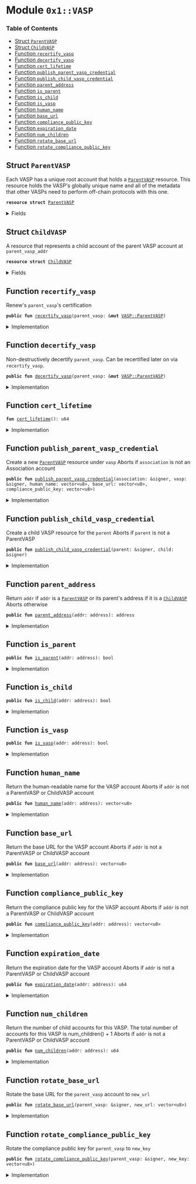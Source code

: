 
<a name="0x1_VASP"></a>

# Module `0x1::VASP`

### Table of Contents

-  [Struct `ParentVASP`](#0x1_VASP_ParentVASP)
-  [Struct `ChildVASP`](#0x1_VASP_ChildVASP)
-  [Function `recertify_vasp`](#0x1_VASP_recertify_vasp)
-  [Function `decertify_vasp`](#0x1_VASP_decertify_vasp)
-  [Function `cert_lifetime`](#0x1_VASP_cert_lifetime)
-  [Function `publish_parent_vasp_credential`](#0x1_VASP_publish_parent_vasp_credential)
-  [Function `publish_child_vasp_credential`](#0x1_VASP_publish_child_vasp_credential)
-  [Function `parent_address`](#0x1_VASP_parent_address)
-  [Function `is_parent`](#0x1_VASP_is_parent)
-  [Function `is_child`](#0x1_VASP_is_child)
-  [Function `is_vasp`](#0x1_VASP_is_vasp)
-  [Function `human_name`](#0x1_VASP_human_name)
-  [Function `base_url`](#0x1_VASP_base_url)
-  [Function `compliance_public_key`](#0x1_VASP_compliance_public_key)
-  [Function `expiration_date`](#0x1_VASP_expiration_date)
-  [Function `num_children`](#0x1_VASP_num_children)
-  [Function `rotate_base_url`](#0x1_VASP_rotate_base_url)
-  [Function `rotate_compliance_public_key`](#0x1_VASP_rotate_compliance_public_key)



<a name="0x1_VASP_ParentVASP"></a>

## Struct `ParentVASP`

Each VASP has a unique root account that holds a
<code><a href="#0x1_VASP_ParentVASP">ParentVASP</a></code> resource. This resource holds
the VASP's globally unique name and all of the metadata that other VASPs need to perform
off-chain protocols with this one.


<pre><code><b>resource</b> <b>struct</b> <a href="#0x1_VASP_ParentVASP">ParentVASP</a>
</code></pre>



<details>
<summary>Fields</summary>


<dl>
<dt>

<code>human_name: vector&lt;u8&gt;</code>
</dt>
<dd>
 The human readable name of this VASP. Immutable.
</dd>
<dt>

<code>base_url: vector&lt;u8&gt;</code>
</dt>
<dd>
 The base_url holds the URL to be used for off-chain communication. This contains the
 entire URL (e.g. https://...). Mutable.
</dd>
<dt>

<code>expiration_date: u64</code>
</dt>
<dd>
 Expiration date in microseconds from unix epoch. For V1 VASPs, it is always set to
 U64_MAX. Mutable, but only by the Association.
</dd>
<dt>

<code>compliance_public_key: vector&lt;u8&gt;</code>
</dt>
<dd>
 32 byte Ed25519 public key whose counterpart must be used to sign
 (1) the payment metadata for on-chain travel rule transactions
 (2) the KYC information exchanged in the off-chain travel rule protocol.
 Note that this is different than
<code>authentication_key</code> used in LibraAccount::T, which is
 a hash of a public key + signature scheme identifier, not a public key. Mutable.
</dd>
<dt>

<code>num_children: u64</code>
</dt>
<dd>
 Number of child accounts this parent has created.
</dd>
</dl>


</details>

<a name="0x1_VASP_ChildVASP"></a>

## Struct `ChildVASP`

A resource that represents a child account of the parent VASP account at
<code>parent_vasp_addr</code>


<pre><code><b>resource</b> <b>struct</b> <a href="#0x1_VASP_ChildVASP">ChildVASP</a>
</code></pre>



<details>
<summary>Fields</summary>


<dl>
<dt>

<code>parent_vasp_addr: address</code>
</dt>
<dd>

</dd>
</dl>


</details>

<a name="0x1_VASP_recertify_vasp"></a>

## Function `recertify_vasp`

Renew's
<code>parent_vasp</code>'s certification


<pre><code><b>public</b> <b>fun</b> <a href="#0x1_VASP_recertify_vasp">recertify_vasp</a>(parent_vasp: &<b>mut</b> <a href="#0x1_VASP_ParentVASP">VASP::ParentVASP</a>)
</code></pre>



<details>
<summary>Implementation</summary>


<pre><code><b>public</b> <b>fun</b> <a href="#0x1_VASP_recertify_vasp">recertify_vasp</a>(parent_vasp: &<b>mut</b> <a href="#0x1_VASP_ParentVASP">ParentVASP</a>) {
    parent_vasp.expiration_date = <a href="LibraTimestamp.md#0x1_LibraTimestamp_now_microseconds">LibraTimestamp::now_microseconds</a>() + <a href="#0x1_VASP_cert_lifetime">cert_lifetime</a>();
}
</code></pre>



</details>

<a name="0x1_VASP_decertify_vasp"></a>

## Function `decertify_vasp`

Non-destructively decertify
<code>parent_vasp</code>. Can be
recertified later on via
<code>recertify_vasp</code>.


<pre><code><b>public</b> <b>fun</b> <a href="#0x1_VASP_decertify_vasp">decertify_vasp</a>(parent_vasp: &<b>mut</b> <a href="#0x1_VASP_ParentVASP">VASP::ParentVASP</a>)
</code></pre>



<details>
<summary>Implementation</summary>


<pre><code><b>public</b> <b>fun</b> <a href="#0x1_VASP_decertify_vasp">decertify_vasp</a>(parent_vasp: &<b>mut</b> <a href="#0x1_VASP_ParentVASP">ParentVASP</a>) {
    // Expire the parent credential.
    parent_vasp.expiration_date = 0;
}
</code></pre>



</details>

<a name="0x1_VASP_cert_lifetime"></a>

## Function `cert_lifetime`



<pre><code><b>fun</b> <a href="#0x1_VASP_cert_lifetime">cert_lifetime</a>(): u64
</code></pre>



<details>
<summary>Implementation</summary>


<pre><code><b>fun</b> <a href="#0x1_VASP_cert_lifetime">cert_lifetime</a>(): u64 {
    31540000000000
}
</code></pre>



</details>

<a name="0x1_VASP_publish_parent_vasp_credential"></a>

## Function `publish_parent_vasp_credential`

Create a new
<code><a href="#0x1_VASP_ParentVASP">ParentVASP</a></code> resource under
<code>vasp</code>
Aborts if
<code>association</code> is not an Association account


<pre><code><b>public</b> <b>fun</b> <a href="#0x1_VASP_publish_parent_vasp_credential">publish_parent_vasp_credential</a>(association: &signer, vasp: &signer, human_name: vector&lt;u8&gt;, base_url: vector&lt;u8&gt;, compliance_public_key: vector&lt;u8&gt;)
</code></pre>



<details>
<summary>Implementation</summary>


<pre><code><b>public</b> <b>fun</b> <a href="#0x1_VASP_publish_parent_vasp_credential">publish_parent_vasp_credential</a>(
    association: &signer,
    vasp: &signer,
    human_name: vector&lt;u8&gt;,
    base_url: vector&lt;u8&gt;,
    compliance_public_key: vector&lt;u8&gt;
) {
    <a href="Association.md#0x1_Association_assert_is_association">Association::assert_is_association</a>(association);
    <b>assert</b>(<a href="Signature.md#0x1_Signature_ed25519_validate_pubkey">Signature::ed25519_validate_pubkey</a>(<b>copy</b> compliance_public_key), 7004);
    move_to(
        vasp,
        <a href="#0x1_VASP_ParentVASP">ParentVASP</a> {
            // For testnet and V1, so it should never expire. So set <b>to</b> u64::MAX
            expiration_date: 18446744073709551615,
            human_name,
            base_url,
            compliance_public_key,
            num_children: 0
        }
    )
}
</code></pre>



</details>

<a name="0x1_VASP_publish_child_vasp_credential"></a>

## Function `publish_child_vasp_credential`

Create a child VASP resource for the
<code>parent</code>
Aborts if
<code>parent</code> is not a ParentVASP


<pre><code><b>public</b> <b>fun</b> <a href="#0x1_VASP_publish_child_vasp_credential">publish_child_vasp_credential</a>(parent: &signer, child: &signer)
</code></pre>



<details>
<summary>Implementation</summary>


<pre><code><b>public</b> <b>fun</b> <a href="#0x1_VASP_publish_child_vasp_credential">publish_child_vasp_credential</a>(parent: &signer, child: &signer) <b>acquires</b> <a href="#0x1_VASP_ParentVASP">ParentVASP</a> {
    <b>let</b> parent_vasp_addr = <a href="Signer.md#0x1_Signer_address_of">Signer::address_of</a>(parent);
    <b>assert</b>(exists&lt;<a href="#0x1_VASP_ParentVASP">ParentVASP</a>&gt;(parent_vasp_addr), 7000);
    <b>let</b> num_children = &<b>mut</b> borrow_global_mut&lt;<a href="#0x1_VASP_ParentVASP">ParentVASP</a>&gt;(parent_vasp_addr).num_children;
    *num_children = *num_children + 1;
    move_to(child, <a href="#0x1_VASP_ChildVASP">ChildVASP</a> { parent_vasp_addr });
}
</code></pre>



</details>

<a name="0x1_VASP_parent_address"></a>

## Function `parent_address`

Return
<code>addr</code> if
<code>addr</code> is a
<code><a href="#0x1_VASP_ParentVASP">ParentVASP</a></code> or its parent's address if it is a
<code><a href="#0x1_VASP_ChildVASP">ChildVASP</a></code>
Aborts otherwise


<pre><code><b>public</b> <b>fun</b> <a href="#0x1_VASP_parent_address">parent_address</a>(addr: address): address
</code></pre>



<details>
<summary>Implementation</summary>


<pre><code><b>public</b> <b>fun</b> <a href="#0x1_VASP_parent_address">parent_address</a>(addr: address): address <b>acquires</b> <a href="#0x1_VASP_ChildVASP">ChildVASP</a> {
    <b>if</b> (exists&lt;<a href="#0x1_VASP_ParentVASP">ParentVASP</a>&gt;(addr)) {
        addr
    } <b>else</b> <b>if</b> (exists&lt;<a href="#0x1_VASP_ChildVASP">ChildVASP</a>&gt;(addr)) {
        borrow_global&lt;<a href="#0x1_VASP_ChildVASP">ChildVASP</a>&gt;(addr).parent_vasp_addr
    } <b>else</b> { // wrong account type, <b>abort</b>
        <b>abort</b>(88)
    }
}
</code></pre>



</details>

<a name="0x1_VASP_is_parent"></a>

## Function `is_parent`



<pre><code><b>public</b> <b>fun</b> <a href="#0x1_VASP_is_parent">is_parent</a>(addr: address): bool
</code></pre>



<details>
<summary>Implementation</summary>


<pre><code><b>public</b> <b>fun</b> <a href="#0x1_VASP_is_parent">is_parent</a>(addr: address): bool {
    exists&lt;<a href="#0x1_VASP_ParentVASP">ParentVASP</a>&gt;(addr)
}
</code></pre>



</details>

<a name="0x1_VASP_is_child"></a>

## Function `is_child`



<pre><code><b>public</b> <b>fun</b> <a href="#0x1_VASP_is_child">is_child</a>(addr: address): bool
</code></pre>



<details>
<summary>Implementation</summary>


<pre><code><b>public</b> <b>fun</b> <a href="#0x1_VASP_is_child">is_child</a>(addr: address): bool {
    exists&lt;<a href="#0x1_VASP_ChildVASP">ChildVASP</a>&gt;(addr)
}
</code></pre>



</details>

<a name="0x1_VASP_is_vasp"></a>

## Function `is_vasp`



<pre><code><b>public</b> <b>fun</b> <a href="#0x1_VASP_is_vasp">is_vasp</a>(addr: address): bool
</code></pre>



<details>
<summary>Implementation</summary>


<pre><code><b>public</b> <b>fun</b> <a href="#0x1_VASP_is_vasp">is_vasp</a>(addr: address): bool {
    <a href="#0x1_VASP_is_parent">is_parent</a>(addr) || <a href="#0x1_VASP_is_child">is_child</a>(addr)
}
</code></pre>



</details>

<a name="0x1_VASP_human_name"></a>

## Function `human_name`

Return the human-readable name for the VASP account
Aborts if
<code>addr</code> is not a ParentVASP or ChildVASP account


<pre><code><b>public</b> <b>fun</b> <a href="#0x1_VASP_human_name">human_name</a>(addr: address): vector&lt;u8&gt;
</code></pre>



<details>
<summary>Implementation</summary>


<pre><code><b>public</b> <b>fun</b> <a href="#0x1_VASP_human_name">human_name</a>(addr: address): vector&lt;u8&gt;  <b>acquires</b> <a href="#0x1_VASP_ChildVASP">ChildVASP</a>, <a href="#0x1_VASP_ParentVASP">ParentVASP</a> {
    *&borrow_global&lt;<a href="#0x1_VASP_ParentVASP">ParentVASP</a>&gt;(<a href="#0x1_VASP_parent_address">parent_address</a>(addr)).human_name
}
</code></pre>



</details>

<a name="0x1_VASP_base_url"></a>

## Function `base_url`

Return the base URL for the VASP account
Aborts if
<code>addr</code> is not a ParentVASP or ChildVASP account


<pre><code><b>public</b> <b>fun</b> <a href="#0x1_VASP_base_url">base_url</a>(addr: address): vector&lt;u8&gt;
</code></pre>



<details>
<summary>Implementation</summary>


<pre><code><b>public</b> <b>fun</b> <a href="#0x1_VASP_base_url">base_url</a>(addr: address): vector&lt;u8&gt;  <b>acquires</b> <a href="#0x1_VASP_ChildVASP">ChildVASP</a>, <a href="#0x1_VASP_ParentVASP">ParentVASP</a> {
    *&borrow_global&lt;<a href="#0x1_VASP_ParentVASP">ParentVASP</a>&gt;(<a href="#0x1_VASP_parent_address">parent_address</a>(addr)).base_url
}
</code></pre>



</details>

<a name="0x1_VASP_compliance_public_key"></a>

## Function `compliance_public_key`

Return the compliance public key for the VASP account
Aborts if
<code>addr</code> is not a ParentVASP or ChildVASP account


<pre><code><b>public</b> <b>fun</b> <a href="#0x1_VASP_compliance_public_key">compliance_public_key</a>(addr: address): vector&lt;u8&gt;
</code></pre>



<details>
<summary>Implementation</summary>


<pre><code><b>public</b> <b>fun</b> <a href="#0x1_VASP_compliance_public_key">compliance_public_key</a>(addr: address): vector&lt;u8&gt; <b>acquires</b> <a href="#0x1_VASP_ChildVASP">ChildVASP</a>, <a href="#0x1_VASP_ParentVASP">ParentVASP</a> {
    *&borrow_global&lt;<a href="#0x1_VASP_ParentVASP">ParentVASP</a>&gt;(<a href="#0x1_VASP_parent_address">parent_address</a>(addr)).compliance_public_key
}
</code></pre>



</details>

<a name="0x1_VASP_expiration_date"></a>

## Function `expiration_date`

Return the expiration date for the VASP account
Aborts if
<code>addr</code> is not a ParentVASP or ChildVASP account


<pre><code><b>public</b> <b>fun</b> <a href="#0x1_VASP_expiration_date">expiration_date</a>(addr: address): u64
</code></pre>



<details>
<summary>Implementation</summary>


<pre><code><b>public</b> <b>fun</b> <a href="#0x1_VASP_expiration_date">expiration_date</a>(addr: address): u64  <b>acquires</b> <a href="#0x1_VASP_ChildVASP">ChildVASP</a>, <a href="#0x1_VASP_ParentVASP">ParentVASP</a> {
    *&borrow_global&lt;<a href="#0x1_VASP_ParentVASP">ParentVASP</a>&gt;(<a href="#0x1_VASP_parent_address">parent_address</a>(addr)).expiration_date
}
</code></pre>



</details>

<a name="0x1_VASP_num_children"></a>

## Function `num_children`

Return the number of child accounts for this VASP.
The total number of accounts for this VASP is num_children() + 1
Aborts if
<code>addr</code> is not a ParentVASP or ChildVASP account


<pre><code><b>public</b> <b>fun</b> <a href="#0x1_VASP_num_children">num_children</a>(addr: address): u64
</code></pre>



<details>
<summary>Implementation</summary>


<pre><code><b>public</b> <b>fun</b> <a href="#0x1_VASP_num_children">num_children</a>(addr: address): u64  <b>acquires</b> <a href="#0x1_VASP_ChildVASP">ChildVASP</a>, <a href="#0x1_VASP_ParentVASP">ParentVASP</a> {
    *&borrow_global&lt;<a href="#0x1_VASP_ParentVASP">ParentVASP</a>&gt;(<a href="#0x1_VASP_parent_address">parent_address</a>(addr)).num_children
}
</code></pre>



</details>

<a name="0x1_VASP_rotate_base_url"></a>

## Function `rotate_base_url`

Rotate the base URL for the
<code>parent_vasp</code> account to
<code>new_url</code>


<pre><code><b>public</b> <b>fun</b> <a href="#0x1_VASP_rotate_base_url">rotate_base_url</a>(parent_vasp: &signer, new_url: vector&lt;u8&gt;)
</code></pre>



<details>
<summary>Implementation</summary>


<pre><code><b>public</b> <b>fun</b> <a href="#0x1_VASP_rotate_base_url">rotate_base_url</a>(parent_vasp: &signer, new_url: vector&lt;u8&gt;) <b>acquires</b> <a href="#0x1_VASP_ParentVASP">ParentVASP</a> {
    <b>let</b> parent_addr = <a href="Signer.md#0x1_Signer_address_of">Signer::address_of</a>(parent_vasp);
    borrow_global_mut&lt;<a href="#0x1_VASP_ParentVASP">ParentVASP</a>&gt;(parent_addr).base_url = new_url
}
</code></pre>



</details>

<a name="0x1_VASP_rotate_compliance_public_key"></a>

## Function `rotate_compliance_public_key`

Rotate the compliance public key for
<code>parent_vasp</code> to
<code>new_key</code>


<pre><code><b>public</b> <b>fun</b> <a href="#0x1_VASP_rotate_compliance_public_key">rotate_compliance_public_key</a>(parent_vasp: &signer, new_key: vector&lt;u8&gt;)
</code></pre>



<details>
<summary>Implementation</summary>


<pre><code><b>public</b> <b>fun</b> <a href="#0x1_VASP_rotate_compliance_public_key">rotate_compliance_public_key</a>(
    parent_vasp: &signer,
    new_key: vector&lt;u8&gt;
) <b>acquires</b> <a href="#0x1_VASP_ParentVASP">ParentVASP</a> {
    <b>assert</b>(<a href="Signature.md#0x1_Signature_ed25519_validate_pubkey">Signature::ed25519_validate_pubkey</a>(<b>copy</b> new_key), 7004);
    <b>let</b> parent_addr = <a href="Signer.md#0x1_Signer_address_of">Signer::address_of</a>(parent_vasp);
    borrow_global_mut&lt;<a href="#0x1_VASP_ParentVASP">ParentVASP</a>&gt;(parent_addr).compliance_public_key = new_key
}
</code></pre>



</details>
